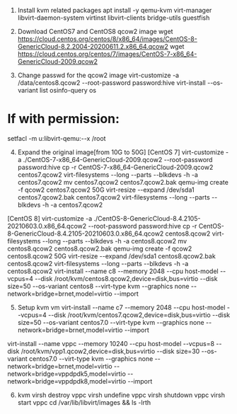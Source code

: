 1. Install kvm related packages
apt install -y qemu-kvm virt-manager libvirt-daemon-system virtinst libvirt-clients bridge-utils guestfish

2. Download CentOS7 and CentOS8 qcow2 image
wget https://cloud.centos.org/centos/8/x86_64/images/CentOS-8-GenericCloud-8.2.2004-20200611.2.x86_64.qcow2
wget https://cloud.centos.org/centos/7/images/CentOS-7-x86_64-GenericCloud-2009.qcow2

3. Change passwd for the qcow2 image
virt-customize -a /data/centos8.qcow2 --root-password password:hive
virt-install --os-variant list
osinfo-query os
# If with permission:
setfacl -m u:libvirt-qemu:--x /root

4. Expand the original image[from 10G to 50G]
[CentOS 7]
virt-customize -a ./CentOS-7-x86_64-GenericCloud-2009.qcow2 --root-password password:hive
cp -r CentOS-7-x86_64-GenericCloud-2009.qcow2 centos7.qcow2
virt-filesystems --long --parts --blkdevs -h -a centos7.qcow2 
mv centos7.qcow2 centos7.qcow2.bak
qemu-img create -f qcow2 centos7.qcow2 50G
virt-resize --expand /dev/sda1 centos7.qcow2.bak centos7.qcow2
virt-filesystems --long --parts --blkdevs -h -a centos7.qcow2

[CentOS 8]
virt-customize -a ./CentOS-8-GenericCloud-8.4.2105-20210603.0.x86_64.qcow2 --root-password password:hive
cp -r CentOS-8-GenericCloud-8.4.2105-20210603.0.x86_64.qcow2 centos8.qcow2
virt-filesystems --long --parts --blkdevs -h -a centos8.qcow2 
mv centos8.qcow2 centos8.qcow2.bak
qemu-img create -f qcow2 centos8.qcow2 50G
virt-resize --expand /dev/sda1 centos8.qcow2.bak centos8.qcow2
virt-filesystems --long --parts --blkdevs -h -a centos8.qcow2
virt-install --name c8 --memory 2048  --cpu host-model --vcpus=4 --disk /root/kvm/centos8.qcow2,device=disk,bus=virtio --disk size=50 --os-variant centos8 --virt-type kvm --graphics none --network=bridge=brnet,model=virtio --import

5. Setup kvm vm
virt-install --name c7 --memory 2048  --cpu host-model --vcpus=4 --disk /root/kvm/centos7.qcow2,device=disk,bus=virtio --disk size=50 --os-variant centos7.0 --virt-type kvm --graphics none --network=bridge=brnet,model=virtio --import

virt-install --name vppc --memory 10240  --cpu host-model --vcpus=8 --disk /root/kvm/vpp1.qcow2,device=disk,bus=virtio --disk size=30 --os-variant centos7.0 --virt-type kvm --graphics none --network=bridge=brnet,model=virtio --network=bridge=vppdpdk5,model=virtio --network=bridge=vppdpdk8,model=virtio --import

6. kvm
virsh destroy vppc
virsh undefine vppc
virsh shutdown vppc
virsh start vppc
cd /var/lib/libvirt/images && ls -lrth

